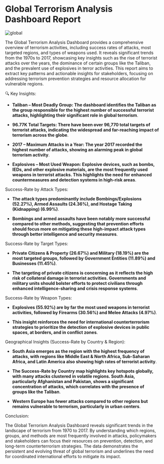 #  Global Terrorism Analysis Dashboard Report


![global](https://github.com/user-attachments/assets/f98b090d-ba6b-4b64-8f1b-4e7d1d401dc2)

The Global Terrorism Analysis Dashboard provides a comprehensive overview of terrorism activities, including success rates of attacks, most targeted regions, and types of weapons used. It reveals significant trends from the 1970s to 2017, showcasing key insights such as the rise of terrorist attacks over the years, the dominance of certain groups like the Taliban, and the prevalent use of explosives in terror activities. This report aims to extract key patterns and actionable insights for stakeholders, focusing on addressing terrorism prevention strategies and resource allocation for vulnerable regions.

🔍 Key Insights:

- **Taliban – Most Deadly Group: The dashboard identifies the Taliban as the group responsible for the highest number of successful terrorist attacks, highlighting their significant role in global terrorism**.

- **96.77K Total Targets: There have been over 96,770 total targets of terrorist attacks, indicating the widespread and far-reaching impact of terrorism across the globe**.

- **2017 – Maximum Attacks in a Year: The year 2017 recorded the highest number of attacks, showing an alarming peak in global terrorism activity**.

- **Explosives – Most Used Weapon: Explosive devices, such as bombs, IEDs, and other explosive materials, are the most frequently used weapons in terrorist attacks. This highlights the need for enhanced countermeasures and detection systems in high-risk areas**.

Success-Rate by Attack Types:

- **The attack types predominantly include Bombings/Explosions (52.27%), Armed Assaults (24.36%), and Hostage Taking (Kidnapping) (6.99%)**.

- **Bombings and armed assaults have been notably more successful compared to other methods, suggesting that prevention efforts should focus more on mitigating these high-impact attack types through better intelligence and security measures**.

Success-Rate by Target Types:

- **Private Citizens & Property (26.67%) and Military (18.19%) are the most targeted groups, followed by Government Entities (11.89%) and Businesses (11.45%)**.

- **The targeting of private citizens is concerning as it reflects the high risk of collateral damage in terrorist activities. Governments and military units should bolster efforts to protect civilians through enhanced intelligence-sharing and crisis response systems**.

Success-Rate by Weapon Types:

- **Explosives (55.92%) are by far the most used weapons in terrorist activities, followed by Firearms (30.56%) and Melee Attacks (4.97%)**.

- **This insight reinforces the need for international counterterrorism strategies to prioritize the detection of explosive devices in public spaces, at borders, and in conflict zones**.

Geographical Insights (Success-Rate by Country & Region):

- **South Asia emerges as the region with the highest frequency of attacks, with regions like Middle East & North Africa, Sub-Saharan Africa, and Latin America also showing high rates of terrorist activity**.

- **The Success-Rate by Country map highlights key hotspots globally, with many attacks clustered in volatile regions. South Asia, particularly Afghanistan and Pakistan, shows a significant concentration of attacks, which correlates with the presence of groups like the Taliban**.

- **Western Europe has fewer attacks compared to other regions but remains vulnerable to terrorism, particularly in urban centers**.

Conclusion:

The Global Terrorism Analysis Dashboard reveals significant trends in the landscape of terrorism from 1970 to 2017. By understanding which regions, groups, and methods are most frequently involved in attacks, policymakers and stakeholders can focus their resources on prevention, detection, and long-term counterterrorism strategies. The data demonstrates the persistent and evolving threat of global terrorism and underlines the need for coordinated international efforts to mitigate its impact.
